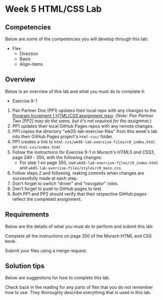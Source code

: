 # Week 5 HTML/CSS Lab

## Competencies

Below are some of the competencies you will develop through this lab:

- Flex
  - Direction
  - Basis
  - Align-items

## Overview

Below is an overview of this lab and what you must do to complete it:
- Exercise 9-1

1. Pair Partner One (PP1) updates their local repo with any changes to the [Program Increment 1 HTML/CSS assignment repo](https://gitlab.mccinfo.net/code-school/course-work/pi1-html-css). (_Note: Pair Partner Two [PP2] may do the same, but it's not required for the assignmet._)
1. PP1 updates their local GitHub Pages repos with any remote changes.
1. PP1 copies the directory "wk05-lab-exercise-files" from this week's lab into their GitHub Pages project's `html-css/` folder.
1. PP1 creates a link to `html-css/wk05-lab-exercise-files/c9_index.html` on  `html-css/index.html`
1. Follow the instructions for Exercise 9-1 in _Murach's HTML5 and CSS3_, page 249 - 350, with the following changes:
    - For step 1 on page 350, use `wk05-lab-exercise-files/c9_index.html` and `wk05-lab-exercise-files/styles/c9_main.css`.
1. Follow steps 2 and following, making commits when changes are successfully made at each step.
1. Don't forget to switch "driver" and "navigator" roles.
1. Don't forget to push to GitHub pages to test.
1. Both PP1 and PP2 should verify that their respective GitHub pages reflect the completed assignment.


## Requirements

Below are the details of what you must do to perform and submit this lab:

Complete all the instructions on page 350 of the Murach HTML and CSS book.

Submit your files using a merge request.

## Solution tips

Below are suggestions for how to complete this lab.

Check back in the reading for any parts of flex that you do not remember how to use. They thoroughly describe everything that is used in this lab.
